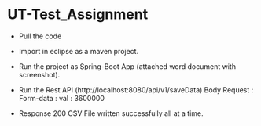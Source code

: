 # UT-Test_Assignment

- Pull the code
- Import in eclipse as a maven project.
- Run the project as Spring-Boot App (attached word document with screenshot).
- Run the Rest API (http://localhost:8080/api/v1/saveData)
Body Request :
 Form-data  : 
 val : 3600000
 
- Response
  200
  CSV File written successfully all at a time.
